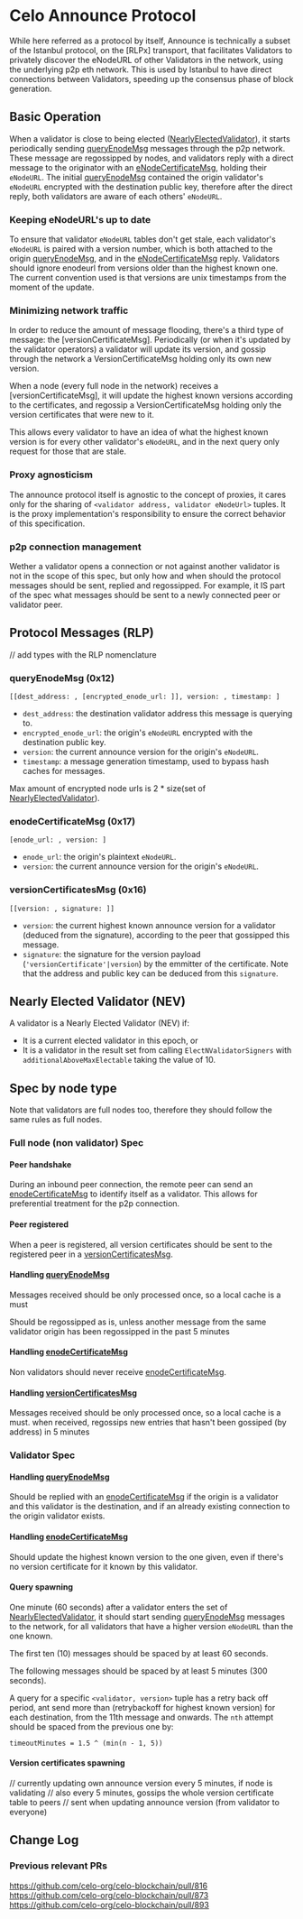 # Celo Announce Protocol

While here referred as a protocol by itself, Announce is technically a subset of the Istanbul protocol, on the [RLPx] transport, that facilitates Validators to privately discover the eNodeURL of other Validators in the network, using the underlying p2p eth network. This is used by Istanbul to have direct connections between Validators, speeding up the consensus phase of block generation.

## Basic Operation

When a validator is close to being elected ([NearlyElectedValidator]), it starts periodically sending [queryEnodeMsg] messages through the p2p network. These message are regossipped by nodes, and validators reply with a direct message to the originator with an [eNodeCertificateMsg], holding their `eNodeURL`. The initial [queryEnodeMsg] contained the origin validator's `eNodeURL` encrypted with the destination public key, therefore after the direct reply, both validators are aware of each others' `eNodeURL`.

### Keeping eNodeURL's up to date

To ensure that validator `eNodeURL` tables don't get stale, each validator's `eNodeURL` is paired with a version number, which is both attached to the origin [queryEnodeMsg], and in the [eNodeCertificateMsg] reply. Validators should ignore enodeurl from versions older than the highest known one. The current convention used is that versions are unix timestamps from the moment of the update.

### Minimizing network traffic

In order to reduce the amount of message flooding, there's a third type of message: the [versionCertificateMsg]. Periodically (or when it's updated by the validator operators) a validator will update its version, and gossip through the network a VersionCertificateMsg holding only its own new version.

When a node (every full node in the network) receives a [versionCertificateMsg], it will update the highest known versions according to the certificates, and regossip a VersionCertificateMsg holding only the version certificates that were new to it.

This allows every validator to have an idea of what the highest known version is for every other validator's `eNodeURL`, and in the next query only request for those that are stale.

### Proxy agnosticism

The announce protocol itself is agnostic to the concept of proxies, it cares only for the sharing of `<validator address, validator eNodeUrl>` tuples. It is the proxy implementation's responsibility to ensure the correct behavior of this specification.

### p2p connection management

Wether a validator opens a connection or not against another validator is not in the scope of this spec, but only how and when should the protocol messages should be sent, replied and regossipped. For example, it IS part of the spec what messages should be sent to a newly connected peer or validator peer.

## Protocol Messages (RLP)

// add types with the RLP nomenclature

### queryEnodeMsg (0x12)

`[[dest_address: , [encrypted_enode_url: ]], version: , timestamp: ]`

- `dest_address`: the destination validator address this message is querying to.
- `encrypted_enode_url`: the origin's `eNodeURL` encrypted with the destination public key.
- `version`: the current announce version for the origin's `eNodeURL`.
- `timestamp`: a message generation timestamp, used to bypass hash caches for messages.

Max amount of encrypted node urls is 2 * size(set of [NearlyElectedValidator]).

### enodeCertificateMsg (0x17)

`[enode_url: , version: ]`

- `enode_url`: the origin's plaintext `eNodeURL`.
- `version`: the current announce version for the origin's `eNodeURL`.

### versionCertificatesMsg (0x16)

`[[version: , signature: ]]`

- `version`: the current highest known announce version for a validator (deduced from the signature), according to the peer that gossipped this message.
- `signature`: the signature for the version payload (`'versionCertificate'|version`) by the emmitter of the certificate. Note that the address and public key can be deduced from this `signature`.


## Nearly Elected Validator (NEV)

A validator is a Nearly Elected Validator (NEV) if:

- It is a current elected validator in this epoch, or
- It is a validator in the result set from calling `ElectNValidatorSigners` with `additionalAboveMaxElectable` taking the value of 10.

## Spec by node type

Note that validators are full nodes too, therefore they should follow the same rules as full nodes.

### Full node (non validator) Spec

#### Peer handshake

During an inbound peer connection, the remote peer can send an [enodeCertificateMsg] to identify itself as a validator. This allows for preferential treatment for the p2p connection.

#### Peer registered

When a peer is registered, all version certificates should be sent to the registered peer in a [versionCertificatesMsg].

#### Handling [queryEnodeMsg]

Messages received should be only processed once, so a local cache is a must

Should be regossipped as is, unless another message from the same validator origin has been regossipped in the past 5 minutes

#### Handling [enodeCertificateMsg]

Non validators should never receive [enodeCertificateMsg].

#### Handling [versionCertificatesMsg]

Messages received should be only processed once, so a local cache is a must.
when received, regossips new entries that hasn't been gossiped (by address) in 5 minutes

### Validator Spec

#### Handling [queryEnodeMsg]

Should be replied with an [enodeCertificateMsg] if the origin is a validator and this validator is the destination, and if an already existing connection to the origin validator exists.

#### Handling [enodeCertificateMsg]

Should update the highest known version to the one given, even if there's no version certificate for it known by this validator.

#### Query spawning

One minute (60 seconds) after a validator enters the set of [NearlyElectedValidator], it should start sending [queryEnodeMsg] messages to the network, for all validators that have a higher version `eNodeURL` than the one known.

The first ten (10) messages should be spaced by at least 60 seconds.

The following messages should be spaced by at least 5 minutes (300 seconds).

A query for a specific `<validator, version>` tuple has a retry back off period, ant send more than (retrybackoff for highest known version) for each destination, from the 11th message and onwards. The `nth` attempt should be spaced from the previous one by:

```
timeoutMinutes = 1.5 ^ (min(n - 1, 5))
```

#### Version certificates spawning

// currently updating own announce version every 5 minutes, if node is validating
// also every 5 minutes, gossips the whole version certificate table to peers
// sent when updating announce version (from validator to everyone)

## Change Log

### Previous relevant PRs

https://github.com/celo-org/celo-blockchain/pull/816
https://github.com/celo-org/celo-blockchain/pull/873
https://github.com/celo-org/celo-blockchain/pull/893

[queryEnodeMsg]: #queryEnodeMsg-0x12
[versionCertificatesMsg]: #versionCertificatesMsg-0x16
[enodeCertificateMsg]: #enodeCertificateMsg-0x17
[NearlyElectedValidator]: #nearly-Elected-Validator-NEV